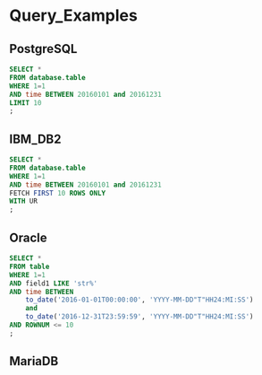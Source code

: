 # Query_Examples

## PostgreSQL
```sql
SELECT *
FROM database.table
WHERE 1=1
AND time BETWEEN 20160101 and 20161231
LIMIT 10
;
```

## IBM_DB2
```sql
SELECT *
FROM database.table
WHERE 1=1
AND time BETWEEN 20160101 and 20161231
FETCH FIRST 10 ROWS ONLY
WITH UR
;
```

## Oracle
```sql
SELECT *
FROM table
WHERE 1=1
AND field1 LIKE 'str%'
AND time BETWEEN
    to_date('2016-01-01T00:00:00', 'YYYY-MM-DD"T"HH24:MI:SS')
    and
    to_date('2016-12-31T23:59:59', 'YYYY-MM-DD"T"HH24:MI:SS')
AND ROWNUM <= 10
;
```

## MariaDB
